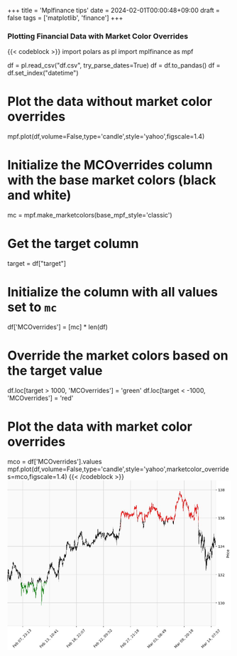 +++
title = 'Mplfinance tips'
date = 2024-02-01T00:00:48+09:00
draft = false
tags = ['matplotlib', 'finance']
+++
 
### Plotting Financial Data with Market Color Overrides
{{< codeblock >}}
import polars as pl
import mplfinance as mpf

df = pl.read_csv("df.csv", try_parse_dates=True)
df = df.to_pandas()
df = df.set_index("datetime")

# Plot the data without market color overrides
mpf.plot(df,volume=False,type='candle',style='yahoo',figscale=1.4)

# Initialize the MCOverrides column with the base market colors (black and white)
mc = mpf.make_marketcolors(base_mpf_style='classic')

# Get the target column
target = df["target"]

# Initialize the column with all values set to `mc`
df['MCOverrides'] = [mc] * len(df)

# Override the market colors based on the target value
df.loc[target > 1000, 'MCOverrides'] = 'green'
df.loc[target < -1000, 'MCOverrides'] = 'red'

# Plot the data with market color overrides
mco = df['MCOverrides'].values
mpf.plot(df,volume=False,type='candle',style='yahoo',marketcolor_overrides=mco,figscale=1.4)
{{< /codeblock >}}
![Image alt](images/chart1.jpg)
